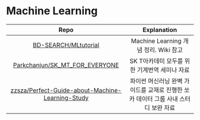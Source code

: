 # Machine Learning
|Repo|Explanation|
|:--:|:--:|
|[BD-SEARCH/MLtutorial](https://github.com/BD-SEARCH/MLtutorial)|Machine Learning 개념 정리. Wiki 참고|
|[Parkchanjun/SK_MT_FOR_EVERYONE](https://github.com/Parkchanjun/SK_MT_FOR_EVERYONE)|SK T아카데미 모두를 위한 기계번역 세미나 자료|
|[zzsza/Perfect-Guide-about-Machine-Learning-Study](https://github.com/zzsza/Perfect-Guide-about-Machine-Learning-Study)|파이썬 머신러닝 완벽 가이드를 교재로 진행한 쏘카 데이터 그룹 사내 스터디 보완 자료|
